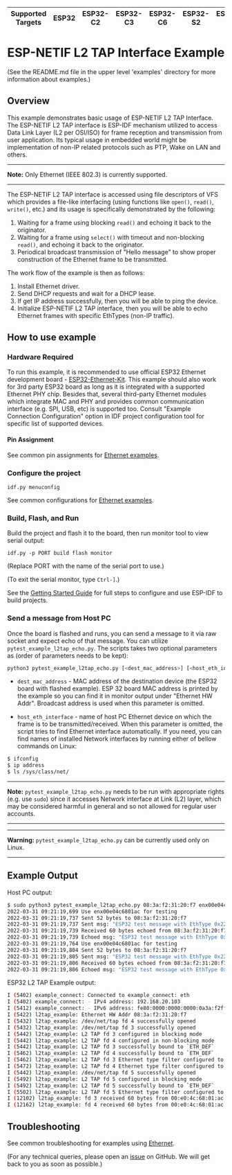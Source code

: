 | Supported Targets | ESP32 | ESP32-C2 | ESP32-C3 | ESP32-C6 | ESP32-S2 | ESP32-S3 |
| ----------------- | ----- | -------- | -------- | -------- | -------- | -------- |

# ESP-NETIF L2 TAP Interface Example
(See the README.md file in the upper level 'examples' directory for more information about examples.)

## Overview

This example demonstrates basic usage of ESP-NETIF L2 TAP Interface. The ESP-NETIF L2 TAP interface is ESP-IDF mechanism utilized to access Data Link Layer (L2 per OSI/ISO) for frame reception and transmission from user application. Its typical usage in embedded world might be implementation of non-IP related protocols such as PTP, Wake on LAN and others.

---

**Note:** Only Ethernet (IEEE 802.3) is currently supported.

---

The ESP-NETIF L2 TAP interface is accessed using file descriptors of VFS which provides a file-like interfacing (using functions like ``open()``, ``read()``, ``write()``, etc.) and its usage is specifically demonstrated by the following:

1) Waiting for a frame using blocking ``read()`` and echoing it back to the originator.
2) Waiting for a frame using ``select()`` with timeout and non-blocking ``read()``, and echoing it back to the originator.
3) Periodical broadcast transmission of "Hello message" to show proper construction of the Ethernet frame to be transmitted.

The work flow of the example is then as follows:

1. Install Ethernet driver.
2. Send DHCP requests and wait for a DHCP lease.
3. If get IP address successfully, then you will be able to ping the device.
4. Initialize ESP-NETIF L2 TAP interface, then you will be able to echo Ethernet frames with specific EthTypes (non-IP traffic).

## How to use example

### Hardware Required

To run this example, it is recommended to use official ESP32 Ethernet development board - [ESP32-Ethernet-Kit](https://docs.espressif.com/projects/esp-idf/en/latest/hw-reference/get-started-ethernet-kit.html). This example should also work for 3rd party ESP32 board as long as it is integrated with a supported Ethernet PHY chip. Besides that, several third-party Ethernet modules which integrate MAC and PHY and provides common communication interface (e.g. SPI, USB, etc) is supported too. Consult "Example Connection Configuration" option in IDF project configuration tool for specific list of supported devices.

#### Pin Assignment

See common pin assignments for [Ethernet examples](../../ethernet/README.md#common-pin-assignments).

### Configure the project

```
idf.py menuconfig
```

See common configurations for [Ethernet examples](../../ethernet/README.md#common-configurations).

### Build, Flash, and Run

Build the project and flash it to the board, then run monitor tool to view serial output:

```
idf.py -p PORT build flash monitor
```

(Replace PORT with the name of the serial port to use.)

(To exit the serial monitor, type ``Ctrl-]``.)

See the [Getting Started Guide](https://docs.espressif.com/projects/esp-idf/en/latest/get-started/index.html) for full steps to configure and use ESP-IDF to build projects.

### Send a message from Host PC

Once the board is flashed and runs, you can send a message to it via raw socket and expect echo of that message. You can utilize ``pytest_example_l2tap_echo.py``. The scripts takes two optional parameters as (order of parameters needs to be kept):

```bash
python3 pytest_example_l2tap_echo.py [<dest_mac_address>] [<host_eth_interface>]
```

* `dest_mac_address` - MAC address of the destination device (the ESP32 board with flashed example). ESP 32 board MAC address is printed by the example so you can find it in monitor output under "Ethernet HW Addr". Broadcast address is used when this parameter is omitted.

* `host_eth_interface` - name of host PC Ethernet device on which the frame is to be transmitted/received. When this parameter is omitted, the script tries to find Ethernet interface automatically. If you need, you can find names of installed Network interfaces by running either of bellow commands on Linux:

```bash
$ ifconfig
$ ip address
$ ls /sys/class/net/
```

---

**Note:** ``pytest_example_l2tap_echo.py`` needs to be run with appropriate rights (e.g. use ``sudo``) since it accesses Network interface at Link (L2) layer, which may be considered harmful in general and so not allowed for regular user accounts.

---
---

**Warning:** ``pytest_example_l2tap_echo.py`` can be currently used only on Linux.

---

## Example Output

Host PC output:

```bash
$ sudo python3 pytest_example_l2tap_echo.py 08:3a:f2:31:20:f7 enx00e04c6801ac
2022-03-31 09:21:19,699 Use enx00e04c6801ac for testing
2022-03-31 09:21:19,737 Sent 52 bytes to 08:3a:f2:31:20:f7
2022-03-31 09:21:19,737 Sent msg: "ESP32 test message with EthType 0x2220"
2022-03-31 09:21:19,739 Received 60 bytes echoed from 08:3a:f2:31:20:f7
2022-03-31 09:21:19,739 Echoed msg: "ESP32 test message with EthType 0x2220"
2022-03-31 09:21:19,764 Use enx00e04c6801ac for testing
2022-03-31 09:21:19,804 Sent 52 bytes to 08:3a:f2:31:20:f7
2022-03-31 09:21:19,805 Sent msg: "ESP32 test message with EthType 0x2221"
2022-03-31 09:21:19,806 Received 60 bytes echoed from 08:3a:f2:31:20:f7
2022-03-31 09:21:19,806 Echoed msg: "ESP32 test message with EthType 0x2221"
```

ESP32 L2 TAP Example output:

```bash
I (5402) example_connect: Connected to example_connect: eth
I (5402) example_connect: - IPv4 address: 192.168.20.103
I (5412) example_connect: - IPv6 address: fe80:0000:0000:0000:0a3a:f2ff:fe31:20f7, type: ESP_IP6_ADDR_IS_LINK_LOCAL
I (5422) l2tap_example: Ethernet HW Addr 08:3a:f2:31:20:f7
I (5432) l2tap_example: /dev/net/tap fd 4 successfully opened
I (5432) l2tap_example: /dev/net/tap fd 3 successfully opened
I (5442) l2tap_example: L2 TAP fd 3 configured in blocking mode
I (5442) l2tap_example: L2 TAP fd 4 configured in non-blocking mode
I (5442) l2tap_example: L2 TAP fd 3 successfully bound to `ETH_DEF`
I (5462) l2tap_example: L2 TAP fd 4 successfully bound to `ETH_DEF`
I (5462) l2tap_example: L2 TAP fd 3 Ethernet type filter configured to 0x2220
I (5472) l2tap_example: L2 TAP fd 4 Ethernet type filter configured to 0x2221
I (5442) l2tap_example: /dev/net/tap fd 5 successfully opened
I (5492) l2tap_example: L2 TAP fd 5 configured in blocking mode
I (5492) l2tap_example: L2 TAP fd 5 successfully bound to `ETH_DEF`
I (5502) l2tap_example: L2 TAP fd 5 Ethernet type filter configured to 0x2223
I (12102) l2tap_example: fd 3 received 60 bytes from 00:e0:4c:68:01:ac
I (12162) l2tap_example: fd 4 received 60 bytes from 00:e0:4c:68:01:ac
```

## Troubleshooting

See common troubleshooting for examples using [Ethernet](../../ethernet/README.md#common-troubleshooting).

(For any technical queries, please open an [issue](https://github.com/espressif/esp-idf/issues) on GitHub. We will get back to you as soon as possible.)
